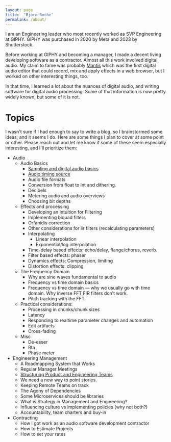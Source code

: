 ```yaml
---
layout: page
title:  "Bjorn Roche"
permalink: /about/
---
```


I am an Engineering leader who most recently worked as SVP Engineering at GIPHY. GIPHY was purchased in 2020 by Meta and 2023 by Shutterstock.

Before working at GIPHY and becoming a manager, I made a decent living developing software as a contractor. Almost all this work involved digital audio. My claim to fame was probably
[Mantis](https://www.youtube.com/watch?v=FcNqIApO4Yw&list=PL7B3B35734905377B&index=1)
which was the first digital audio editor that could record, mix and apply effects in a web browser, but I worked on other interesting things, too.

In that time, I learned a lot about the nuances of digital audio, and writing software for digital audio processing. Some of that information is now pretty widely known, but some of it is not.

# Topics

I wasn't sure if I had enough to say to write a blog, so I brainstormed some ideas, and it seems I do. Here are some things I plan to cover at some point or other. Please reach out and let me know if some of these seem especially interesting, and I'll prioritize them:

* Audio
	* Audio Basics
		* [Sampling and digital audio basics](/audio/2024/10/23/digital-audio-basics-sampling-analog-and-digital-conversion.html)
		* [Audio timing source](/audio/2024/10/23/audio-clocking-and-audio-video-synchronization.html)
		* Audio file formats
		* Conversion from float to int and dithering.
		* Decibels
		* Metering audio and audio overviews
		* Choosing bit depths
	* Effects and processing
		* Developing an Intuition for Filtering
		* Implementing biquad filters
		* Orfanidis correction
		* Other considerations for iir filters (recalculating parameters)
		* Interpolating
			* Linear interpolation
			* Exponential/log interpolation
		* Time-delay based effects: echo/delay, flange/chorus, reverb.
		* Filter based effects: phaser
		* Dynamics effects: Compression, limiting
		* Distortion effects: clipping
	* The Frequency Domain
		* Why are sine waves fundamental to audio
		* Frequency vs time domain basics
		* Frequency vs time domain — why we usually go with time domain. Why inverse FFT FIR filters don’t work.
		* Pitch tracking with the FFT
	* Practical considerations:
		* Processing in chunks/chunk sizes
		* Latency
		* Responding to realtime parameter changes and automation
		* Edit artifacts
		* Cross-fading
	* Misc
		* De-esser
		* Rta
		* Phase meter
* Engineering Management
	* A Roadmapping System that Works
	* Regular Manager Meetings
	* [Structuring Product and Engineering Teams](/management/2024/10/23/structuring-product-engineering-teams.html)
	* We need a new way to point stories.
	* Keeping Remote Teams on track
	* The Agony of Dependencies
	* Some Microservices should be libraries
	* What is Strategy in Management and Engineering?
	* Influencing culture vs implementing policies (why not both?)
	* Accountability, team charters and buy-in
* Contracting
	* How I got work as an audio software development contractor
	* How to Estimate Projects
	* How to set your rates
